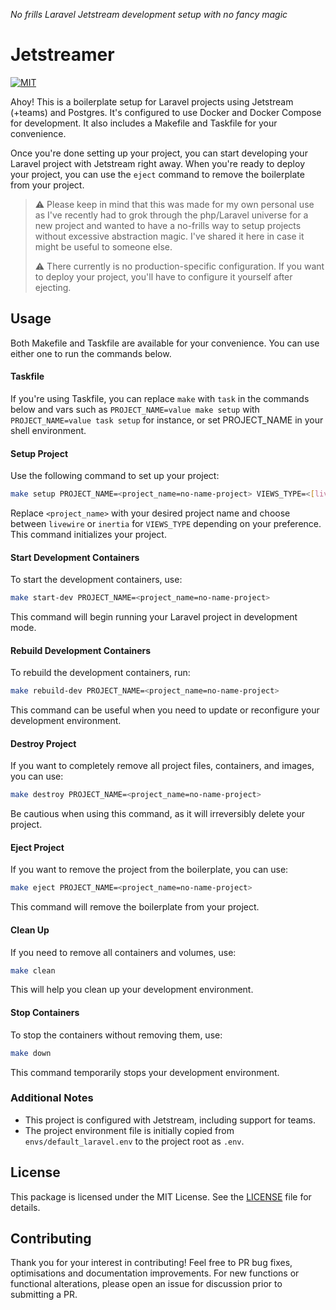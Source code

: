 _No frills Laravel Jetstream development setup with no fancy magic_

# Jetstreamer

[![MIT](https://img.shields.io/github/license/hishamk/jetstreamer)](https://img.shields.io/github/license/hishamk/jetstreamer)

Ahoy! This is a boilerplate setup for Laravel projects using Jetstream (+teams) and Postgres. It's configured to use Docker and Docker Compose for development. It also includes a Makefile and Taskfile for your convenience.

Once you're done setting up your project, you can start developing your Laravel project with Jetstream right away. When you're ready to deploy your project, you can use the `eject` command to remove the boilerplate from your project.

> ⚠️ Please keep in mind that this was made for my own personal use as I've recently had to grok through the php/Laravel universe for a new project and wanted to have a no-frills way to setup projects without excessive abstraction magic. I've shared it here in case it might be useful to someone else.
>
> ⚠️ There currently is no production-specific configuration. If you want to deploy your project, you'll have to configure it yourself after ejecting.

## Usage

Both Makefile and Taskfile are available for your convenience. You can use either one to run the commands below.

#### Taskfile

If you're using Taskfile, you can replace `make` with `task` in the commands below and vars such as `PROJECT_NAME=value make setup` with `PROJECT_NAME=value task setup` for instance, or set PROJECT_NAME in your shell environment.

#### Setup Project

Use the following command to set up your project:

```bash
make setup PROJECT_NAME=<project_name=no-name-project> VIEWS_TYPE=<[livewire,inertia]>
```

Replace `<project_name>` with your desired project name and choose between `livewire` or `inertia` for `VIEWS_TYPE` depending on your preference. This command initializes your project.

#### Start Development Containers

To start the development containers, use:

```bash
make start-dev PROJECT_NAME=<project_name=no-name-project>
```

This command will begin running your Laravel project in development mode.

#### Rebuild Development Containers

To rebuild the development containers, run:

```bash
make rebuild-dev PROJECT_NAME=<project_name=no-name-project>
```

This command can be useful when you need to update or reconfigure your development environment.

#### Destroy Project

If you want to completely remove all project files, containers, and images, you can use:

```bash
make destroy PROJECT_NAME=<project_name=no-name-project>
```

Be cautious when using this command, as it will irreversibly delete your project.

#### Eject Project

If you want to remove the project from the boilerplate, you can use:

```bash
make eject PROJECT_NAME=<project_name=no-name-project>
```

This command will remove the boilerplate from your project.

#### Clean Up

If you need to remove all containers and volumes, use:

```bash
make clean
```

This will help you clean up your development environment.

#### Stop Containers

To stop the containers without removing them, use:

```bash
make down
```

This command temporarily stops your development environment.

### Additional Notes

- This project is configured with Jetstream, including support for teams.
- The project environment file is initially copied from `envs/default_laravel.env` to the project root as `.env`.

## License

This package is licensed under the MIT License. See the [LICENSE](LICENSE.md) file for details.

## Contributing

Thank you for your interest in contributing! Feel free to PR bug fixes, optimisations and documentation improvements. For new functions or functional alterations, please open an issue for discussion prior to submitting a PR.
